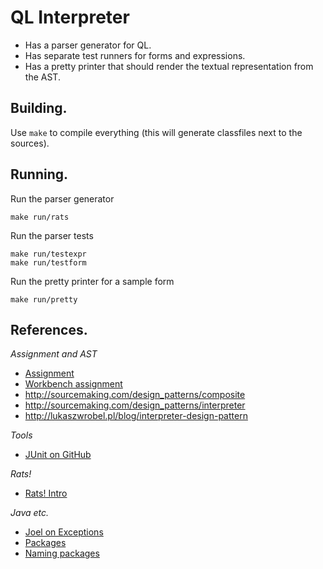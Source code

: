 QL Interpreter
==============

* Has a parser generator for QL.
* Has separate test runners for forms and expressions.
* Has a pretty printer that should render the textual representation from the AST.

Building.
---------

Use `make` to compile everything (this will generate classfiles next to the
sources).

Running.
--------

Run the parser generator

	make run/rats

Run the parser tests

	make run/testexpr
	make run/testform

Run the pretty printer for a sample form

	make run/pretty

References.
-----------

*Assignment and AST*

* [Assignment](https://github.com/software-engineering-amsterdam/software-construction/wiki)
* [Workbench assignment](http://www.languageworkbenches.net/images/5/53/Ql.pdf)
* <http://sourcemaking.com/design_patterns/composite>
* <http://sourcemaking.com/design_patterns/interpreter>
* <http://lukaszwrobel.pl/blog/interpreter-design-pattern>

*Tools*

* [JUnit on GitHub](https://github.com/KentBeck/junit/wiki)

*Rats!*

* [Rats! Intro](http://cs.nyu.edu/rgrimm/xtc/rats-intro.html)

*Java etc.*

* [Joel on Exceptions](http://www.joelonsoftware.com/items/2003/10/13.html)
* [Packages](http://www.developer.com/java/other/article.php/10936_604651_1)
* [Naming packages](http://docs.oracle.com/javase/tutorial/java/package/namingpkgs.html)
